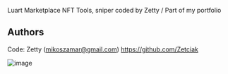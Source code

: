 Luart Marketplace NFT Tools, sniper coded by Zetty / Part of my portfolio

## Authors

Code: Zetty (mikoszamar@gmail.com)
https://github.com/Zetciak

![image](https://user-images.githubusercontent.com/97193808/189571561-d827c006-85c6-4a6d-be7e-2e648bb20630.png)
